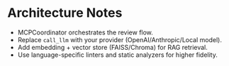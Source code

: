 # Architecture Notes

- MCPCoordinator orchestrates the review flow.
- Replace `call_llm` with your provider (OpenAI/Anthropic/Local model).
- Add embedding + vector store (FAISS/Chroma) for RAG retrieval.
- Use language-specific linters and static analyzers for higher fidelity.
